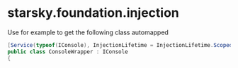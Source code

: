 # starsky.foundation.injection


Use for example to get the following class automapped
```cs
[Service(typeof(IConsole), InjectionLifetime = InjectionLifetime.Scoped)]
public class ConsoleWrapper : IConsole
{
```